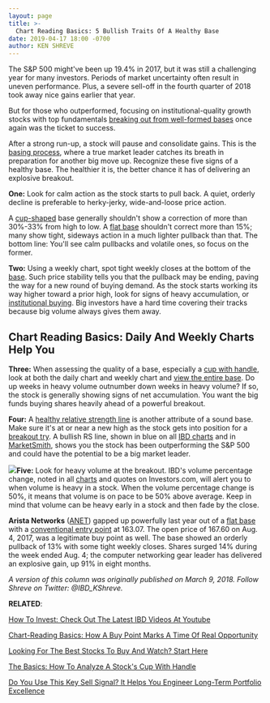 ```yaml
---
layout: page
title: >-
  Chart Reading Basics: 5 Bullish Traits Of A Healthy Base
date: 2019-04-17 18:00 -0700
author: KEN SHREVE
---
```





The S&P 500 might've been up 19.4% in 2017, but it was still a challenging year for many investors. Periods of market uncertainty often result in uneven performance. Plus, a severe sell-off in the fourth quarter of 2018 took away nice gains earlier that year.




But for those who outperformed, focusing on institutional-quality growth stocks with top fundamentals [breaking out from well-formed bases](https://www.investors.com/how-to-invest/investors-corner/chart-reading-basics-how-a-buy-point-marks-a-time-of-opportunity/) once again was the ticket to success.


After a strong run-up, a stock will pause and consolidate gains. This is the [basing process](https://www.investors.com/ibd-university/how-to-buy/bases-overview-1/), where a true market leader catches its breath in preparation for another big move up. Recognize these five signs of a healthy base. The healthier it is, the better chance it has of delivering an explosive breakout.



**One:** Look for calm action as the stock starts to pull back. A quiet, orderly decline is preferable to herky-jerky, wide-and-loose price action.


A [cup-shaped](https://www.investors.com/ibd-university/how-to-buy/common-patterns-1/) base generally shouldn't show a correction of more than 30%-33% from high to low. A [flat base](https://www.investors.com/how-to-invest/investors-corner/when-to-buy-the-basics-of-a-flat-base-a-super-growth-stock-pattern/) shouldn't correct more than 15%; many show tight, sideways action in a much lighter pullback than that. The bottom line: You'll see calm pullbacks and volatile ones, so focus on the former.


**Two:** Using a weekly chart, spot tight weekly closes at the bottom of the [base](https://www.investors.com/how-to-invest/investors-corner/how-to-trade-stocks-base-stock-charts/). Such price stability tells you that the pullback may be ending, paving the way for a new round of buying demand. As the stock starts working its way higher toward a prior high, look for signs of heavy accumulation, or [institutional buying](https://www.investors.com/ibd-university/can-slim/supply-demand/). Big investors have a hard time covering their tracks because big volume always gives them away.


Chart Reading Basics: Daily And Weekly Charts Help You
------------------------------------------------------


**Three:** When assessing the quality of a base, especially a [cup with handle](https://www.investors.com/how-to-invest/investors-corner/the-basics-how-to-analyze-a-stocks-cup-with-handle/), look at both the daily chart and weekly chart and [view the entire base](https://www.investors.com/how-to-invest/investors-corner/how-to-trade-stocks-base-stock-charts/). Do up weeks in heavy volume outnumber down weeks in heavy volume? If so, the stock is generally showing signs of net accumulation. You want the big funds buying shares heavily ahead of a powerful breakout.


**Four:** A [healthy relative strength line](https://www.investors.com/how-to-invest/investors-corner/a-stock-breakout-specialty-tool-the-relative-strength-line/) is another attribute of a sound base. Make sure it's at or near a new high as the stock gets into position for a [breakout try](https://www.investors.com/how-to-invest/investors-corner/what-is-stock-breakout/). A bullish RS line, shown in blue on all [IBD charts](https://research.investors.com/stock-charts/nasdaq-nasdaq-composite-0ndqc.htm?cht=pvc&type=DAILY) and in [MarketSmith](https://marketsmith.investors.com/?src=A012BF), shows you the stock has been outperforming the S&P 500 and could have the potential to be a big market leader.


**![](https://www.investors.com/wp-content/uploads/2018/03/ICanet031218-240x300.png)Five:** Look for heavy volume at the breakout. IBD's volume percentage change, noted in all [charts](https://research.investors.com/stock-charts/nasdaq-nasdaq-composite-0ndqc.htm?cht=pvc&type=DAILY) and quotes on Investors.com, will alert you to when volume is heavy in a stock. When the volume percentage change is 50%, it means that volume is on pace to be 50% above average. Keep in mind that volume can be heavy early in a stock and then fade by the close.


**Arista Networks** ([ANET](https://research.investors.com/quote.aspx?symbol=ANET)) gapped up powerfully last year out of a [flat base](https://www.investors.com/how-to-invest/investors-corner/flat-base-stock-dollar-tree-breakout/) with a [conventional entry point](https://www.investors.com/how-to-invest/investors-corner/chart-reading-basics-how-a-buy-point-marks-a-time-of-opportunity/) at 163.07. The open price of 167.60 on Aug. 4, 2017, was a legitimate buy point as well. The base showed an orderly pullback of 13% with some tight weekly closes. Shares surged 14% during the week ended Aug. 4; the computer networking gear leader has delivered an explosive gain, up 91% in eight months.


*A version of this column was originally published on March 9, 2018. Follow Shreve on Twitter: @IBD\_KShreve.*


**RELATED**:


[How To Invest: Check Out The Latest IBD Videos At Youtube](https://www.youtube.com/investorsbusinessdaily)


[Chart-Reading Basics: How A Buy Point Marks A Time Of Real Opportunity](http://www.investors.com/how-to-invest/investors-corner/chart-reading-basics-how-a-buy-point-marks-a-time-of-opportunity/)


[Looking For The Best Stocks To Buy And Watch? Start Here](http://www.investors.com/how-to-invest/investors-corner/looking-for-the-best-stocks-to-buy-and-watch-start-here/)


[The Basics: How To Analyze A Stock's Cup With Handle](http://www.investors.com/how-to-invest/investors-corner/the-basics-how-to-analyze-a-stocks-cup-with-handle/)


[Do You Use This Key Sell Signal? It Helps You Engineer Long-Term Portfolio Excellence](https://www.investors.com/how-to-invest/investors-corner/how-to-build-long-term-profits-in-stocks-take-many-gains-at-20-25/)




